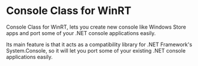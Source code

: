 # Console Class for WinRT
Console Class for WinRT, lets you create new console like Windows Store apps and port some of your .NET console applications easily.

Its main feature is that it acts as a compatibility library for .NET Framework's System.Console, so it will let you port some of your existing .NET console applications easily. 
